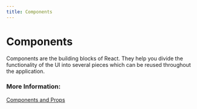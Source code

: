 ```yaml
---
title: Components
---
```


# Components

Components are the building blocks of React. They help you divide the functionality of the UI into several pieces which can be reused throughout the application.

### More Information:

<a href='https://reactjs.org/docs/components-and-props.html' target='_blank' rel='nofollow'>Components and Props</a>
<br />
